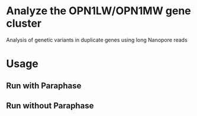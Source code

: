 # Analyze the OPN1LW/OPN1MW gene cluster
Analysis of genetic variants in duplicate genes using long Nanopore reads

# Usage

## Run with Paraphase

## Run without Paraphase
